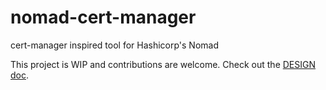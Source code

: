 # nomad-cert-manager

cert-manager inspired tool for Hashicorp's Nomad

This project is WIP and contributions are welcome. Check out the [DESIGN doc](./design.md).